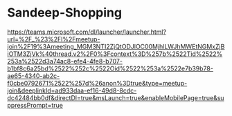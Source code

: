 # Sandeep-Shopping

https://teams.microsoft.com/dl/launcher/launcher.html?url=%2F_%23%2Fl%2Fmeetup-join%2F19%3Ameeting_MGM3NTI2ZjQtODJlOC00MjhlLWJhMWEtNGMxZjBiOTM3ZjVk%40thread.v2%2F0%3Fcontext%3D%257b%2522Tid%2522%253a%2522d3a74ac8-efe4-4fe8-b707-b1bf8c6a25bd%2522%252c%2522Oid%2522%253a%2522e7b39b78-ae65-4340-ab2c-f0cbe0792671%2522%257d%26anon%3Dtrue&type=meetup-join&deeplinkId=ad933daa-ef16-49d8-8cdc-dc42484bb0df&directDl=true&msLaunch=true&enableMobilePage=true&suppressPrompt=true
